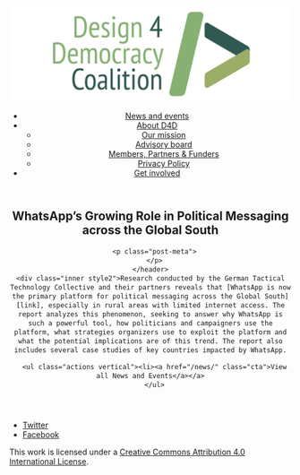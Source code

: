 <!DOCTYPE html>
<html lang="en_US"><head>
  <meta charset="utf-8">
  <meta http-equiv="X-UA-Compatible" content="IE=edge">
  <meta name="viewport" content="width=device-width, initial-scale=1">
  <link rel="apple-touch-icon" sizes="180x180" href="/assets/favicon/apple-touch-icon.png">
  <link rel="icon" type="image/png" sizes="32x32" href="/assets/favicon/favicon-32x32.png">
  <link rel="icon" type="image/png" sizes="16x16" href="/assets/favicon/favicon-16x16.png">
  <link rel="manifest" href="/site.webmanifest">
  <link rel="mask-icon" href="/assets/favicon/safari-pinned-tab.svg" color="#5bbad5">
  <meta name="msapplication-TileColor" content="#00aba9">
  <meta name="theme-color" content="#ffffff">

  
  <!-- Begin Jekyll SEO tag v2.4.0 -->
<title>WhatsApp’s Growing Role in Political Messaging across the Global South | D4D Coalition</title>
<meta name="generator" content="Jekyll v3.7.3" />
<meta property="og:title" content="WhatsApp’s Growing Role in Political Messaging across the Global South" />
<meta property="og:locale" content="en_US" />
<meta name="description" content="Research conducted by the German Tactical Technology Collective and their partners reveals that WhatsApp is now the primary platform for political messaging across the Global South, especially in rural areas with limited internet access. The report analyzes this phenomenon, seeking to answer why WhatsApp is such a powerful tool, how politicians and campaigners use the platform, what strategies organizers use to exploit the platform and what the potential implications are of this trend. The report also includes several case studies of key countries impacted by WhatsApp." />
<meta property="og:description" content="Research conducted by the German Tactical Technology Collective and their partners reveals that WhatsApp is now the primary platform for political messaging across the Global South, especially in rural areas with limited internet access. The report analyzes this phenomenon, seeking to answer why WhatsApp is such a powerful tool, how politicians and campaigners use the platform, what strategies organizers use to exploit the platform and what the potential implications are of this trend. The report also includes several case studies of key countries impacted by WhatsApp." />
<link rel="canonical" href="https://d4dcoalition.org/news/WhatsApps-Growing-Role-in-Political-Messaging-across-the-Global-South.html" />
<meta property="og:url" content="https://d4dcoalition.org/news/WhatsApps-Growing-Role-in-Political-Messaging-across-the-Global-South.html" />
<meta property="og:site_name" content="D4D Coalition" />
<meta property="og:type" content="article" />
<meta property="article:published_time" content="2018-07-03T00:00:00-04:00" />
<meta name="twitter:card" content="summary" />
<meta name="twitter:site" content="@design4dem" />
<meta name="google-site-verification" content="" />
<script type="application/ld+json">
{"description":"Research conducted by the German Tactical Technology Collective and their partners reveals that WhatsApp is now the primary platform for political messaging across the Global South, especially in rural areas with limited internet access. The report analyzes this phenomenon, seeking to answer why WhatsApp is such a powerful tool, how politicians and campaigners use the platform, what strategies organizers use to exploit the platform and what the potential implications are of this trend. The report also includes several case studies of key countries impacted by WhatsApp.","@type":"BlogPosting","url":"https://d4dcoalition.org/news/WhatsApps-Growing-Role-in-Political-Messaging-across-the-Global-South.html","publisher":{"@type":"Organization","logo":{"@type":"ImageObject","url":"https://d4dcoalition.org/assets/img/logos/d4d-logo.png"}},"headline":"WhatsApp’s Growing Role in Political Messaging across the Global South","dateModified":"2018-07-03T00:00:00-04:00","datePublished":"2018-07-03T00:00:00-04:00","mainEntityOfPage":{"@type":"WebPage","@id":"https://d4dcoalition.org/news/WhatsApps-Growing-Role-in-Political-Messaging-across-the-Global-South.html"},"@context":"http://schema.org"}</script>
<!-- End Jekyll SEO tag -->

  <link rel="stylesheet" href="/tarteaucitron/css/tarteaucitron.css">
  <link rel="stylesheet" href="/assets/main.css">

  <link type="application/atom+xml" rel="alternate" href="https://d4dcoalition.org/feed.xml" title="D4D Coalition" />

</head>
<body>
  <!-- Wrapper -->
  <div id="wrapper"><header class="" role="banner" id="header">
    <!-- Logo -->
    <div class="logo">
      <a class="site-title" rel="author" href="/"><img src="/assets/img/d4d-logo.png" alt="D4D Coalition" /></a>
    </div><!-- to do: figure out how to manage dropdown -->
      <!-- Nav -->
      <nav id="nav"><ul><li class="current">
            <a class="page-link" href="/news/">
              News and events
            </a></li><li class="">
            <a class="page-link icon fa-angle-down" href="/areas-focus/">
              About D4D
            </a><ul><li>
                  <a href="/areas-focus/#">
                    Our mission
                  </a>
              </li><li>
                  <a href="/advisory-board/#">
                    Advisory board
                  </a>
              </li><li>
                  <a href="/members-partners-funders/#">
                    Members, Partners &amp; Funders
                  </a>
              </li><li>
                  <a href="/privacy-policy.html#">
                    Privacy Policy
                  </a>
              </li></ul></li><li class="">
            <a class="page-link" href="/join-us/">
              Get involved
            </a></li></ul></nav></header>
<section class="main alt event" aria-label="Content">
    <header>
      <h2 class="post-title">WhatsApp’s Growing Role in Political Messaging across the Global South</h2>
      

      <p class="post-meta">
      </p>
    </header>
    <div class="inner style2">Research conducted by the German Tactical Technology Collective and their partners reveals that [WhatsApp is now the primary platform for political messaging across the Global South][link], especially in rural areas with limited internet access. The report analyzes this phenomenon, seeking to answer why WhatsApp is such a powerful tool, how politicians and campaigners use the platform, what strategies organizers use to exploit the platform and what the potential implications are of this trend. The report also includes several case studies of key countries impacted by WhatsApp.


[link]: https://ourdataourselves.tacticaltech.org/posts/whatsapp/



      <ul class="actions vertical"><li><a href="/news/" class="cta">View all News and Events</a></a>
      </ul>
  </div>
</section>
<footer id="footer" class="accent3">
  <ul class="icons">
    <li><a href="https://twitter.com/design4dem" class="icon alt fa-twitter"><span class="label">Twitter</span></a></li>
    <li><a href="https://www.facebook.com/Design4Democracy" class="icon alt fa-facebook"><span class="label">Facebook</span></a></li>
    <!--li><a href="#" class="icon alt fa-instagram"><span class="label">Instagram</span></a></li>
    <li><a href="#" class="icon alt fa-github"><span class="label">GitHub</span></a></li>
    <li><a href="#" class="icon alt fa-phone"><span class="label">Phone</span></a></li>
    <li><a href="#" class="icon alt fa-envelope-o"><span class="label">Email</span></a></li-->
  </ul>
  <p class="copyright">This work is licensed under a <a rel="license" href="http://creativecommons.org/licenses/by/4.0/">Creative Commons Attribution 4.0 International License</a>.</p>
</footer>
</div><!-- /wrapper -->
  <!-- Scripts -->
    <script src="/assets/js/scripts.min.js"></script><script src="/tarteaucitron/tarteaucitron.js"></script>
    <script type="text/javascript">
    (function($) {
      $(document).ready(function(){
        tarteaucitron.init({
          "hashtag": "#tarteaucitron", /* Automatically open the panel with the hashtag */
          "highPrivacy": false, /* disabling the auto consent feature on navigation? */
          "orientation": "top", /* the big banner should be on 'top' or 'bottom'? */
          "adblocker": false, /* Display a message if an adblocker is detected */
          "showAlertSmall": true, /* show the small banner on bottom right? */
          "cookieslist": true, /* Display the list of cookies installed ? */
          "removeCredit": false, /* remove the credit link? */
          //"cookieDomain": ".example.com" /* Domain name on which the cookie for the subdomains will be placed */
        });
      });
    })(jQuery);
    </script><script type="text/javascript">
  tarteaucitron.user.analyticsUa = 'UA-120811815-1';
  tarteaucitron.user.analyticsMore = function () { /* add here your optionnal ga.push() */ };
  (tarteaucitron.job = tarteaucitron.job || []).push('analytics');
</script></body>

</html>
